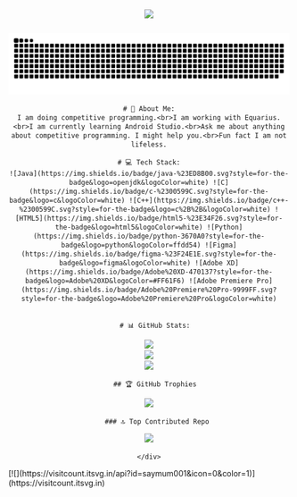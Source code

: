 <div style="text-align: center;">
    <h1>
        <img src="https://readme-typing-svg.herokuapp.com/?font=Righteous&size=35&center=true&vCenter=true&width=500&height=70&duration=4000&lines=Hey%2C+This_is(Saymum)">
    </h1>
    <img alt="snake eating my contributions" src="https://raw.githubusercontent.com/salesp07/salesp07/output/github-contribution-grid-snake.svg">

    # 💫 About Me:
    I am doing competitive programming.<br>I am working with Equarius.<br>I am currently learning Android Studio.<br>Ask me about anything about competitive programming. I might help you.<br>Fun fact I am not lifeless.

    # 💻 Tech Stack:
    ![Java](https://img.shields.io/badge/java-%23ED8B00.svg?style=for-the-badge&logo=openjdk&logoColor=white) ![C](https://img.shields.io/badge/c-%2300599C.svg?style=for-the-badge&logo=c&logoColor=white) ![C++](https://img.shields.io/badge/c++-%2300599C.svg?style=for-the-badge&logo=c%2B%2B&logoColor=white) ![HTML5](https://img.shields.io/badge/html5-%23E34F26.svg?style=for-the-badge&logo=html5&logoColor=white) ![Python](https://img.shields.io/badge/python-3670A0?style=for-the-badge&logo=python&logoColor=ffdd54) ![Figma](https://img.shields.io/badge/figma-%23F24E1E.svg?style=for-the-badge&logo=figma&logoColor=white) ![Adobe XD](https://img.shields.io/badge/Adobe%20XD-470137?style=for-the-badge&logo=Adobe%20XD&logoColor=#FF61F6) ![Adobe Premiere Pro](https://img.shields.io/badge/Adobe%20Premiere%20Pro-9999FF.svg?style=for-the-badge&logo=Adobe%20Premiere%20Pro&logoColor=white)

   
       # 📊 GitHub Stats:
![](https://github-readme-stats.vercel.app/api?username=saymum001&theme=blue-green&hide_border=false&include_all_commits=false&count_private=false)<br/>
![](https://github-readme-streak-stats.herokuapp.com/?user=saymum001&theme=blue-green&hide_border=false)<br/>
![](https://github-readme-stats.vercel.app/api/top-langs/?username=saymum001&theme=blue-green&hide_border=false&include_all_commits=false&count_private=false&layout=compact)



       ## 🏆 GitHub Trophies
![](https://github-profile-trophy.vercel.app/?username=saymum001&theme=tokyonight&no-frame=false&no-bg=false&margin-w=4)

        ### 🔝 Top Contributed Repo
![](https://github-contributor-stats.vercel.app/api?username=saymum001&limit=5&theme=dark&combine_all_yearly_contributions=true)

    </div>
</div>
[![](https://visitcount.itsvg.in/api?id=saymum001&icon=0&color=1)](https://visitcount.itsvg.in)

<!-- Proudly created with GPRM ( https://gprm.itsvg.in ) -->
